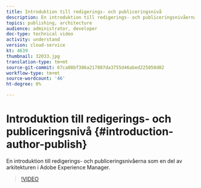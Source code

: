```yaml
---
title: Introduktion till redigerings- och publiceringsnivå
description: En introduktion till redigerings- och publiceringsnivåerna som en del av arkitekturen i Adobe Experience Manager.
topics: publishing, architecture
audience: administrator, developer
doc-type: technical video
activity: understand
version: cloud-service
kt: 4639
thumbnail: 32033.jpg
translation-type: tm+mt
source-git-commit: 67ca08bf386a217807da3755d46abed225050d02
workflow-type: tm+mt
source-wordcount: '46'
ht-degree: 0%

---
```



# Introduktion till redigerings- och publiceringsnivå {#introduction-author-publish}

En introduktion till redigerings- och publiceringsnivåerna som en del av arkitekturen i Adobe Experience Manager.

>[!VIDEO](https://video.tv.adobe.com/v/32033/?quality=12&learn=on)